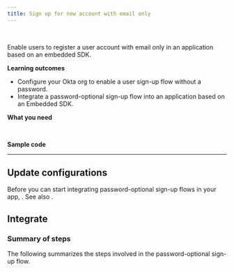 ```yaml
---
title: Sign up for new account with email only
---
```


<div class="oie-embedded-sdk">

<ApiLifecycle access="ie" /><br>

Enable users to register a user account with email only in an application based on an embedded SDK.

**Learning outcomes**

* Configure your Okta org to enable a user sign-up flow without a password.
* Integrate a password-optional sign-up flow into an application based on an Embedded SDK.

**What you need**

<StackSnippet snippet="whatyouneed" />
</br>

**Sample code**

<StackSnippet snippet="samplecode" />

---

## Update configurations

Before you can start integrating password-optional sign-up flows in your app, <StackSnippet snippet="setupoktaorg" inline/>. See also <StackSnippet snippet="bestpractices" inline />.

## Integrate

### Summary of steps

The following summarizes the steps involved in the password-optional sign-up flow.

<StackSnippet snippet="integrationsummary" />

<StackSnippet snippet="integrationsteps" />

</div>
